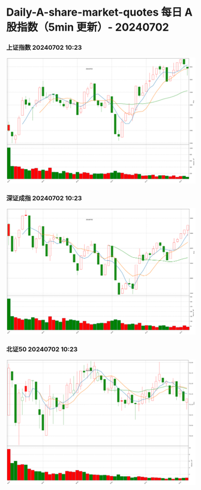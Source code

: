 
# Daily-A-share-market-quotes 每日 A 股指数（5min 更新）- 20240702

### 上证指数 20240702 10:23
![](./fig/2024/7/20240702-sh000001.png)

### 深证成指 20240702 10:23
![](./fig/2024/7/20240702-sz399001.png)

### 北证50 20240702 10:23
![](./fig/2024/7/20240702-bj899050.png)
